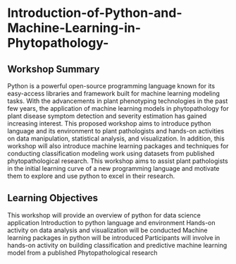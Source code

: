 # Introduction-of-Python-and-Machine-Learning-in-Phytopathology-

## Workshop Summary
Python is a powerful open-source programming language known for its easy-access libraries and framework built for machine learning modeling tasks. With the advancements in plant phenotyping technologies in the past few years, the application of machine learning models in phytopathology for plant disease symptom detection and severity estimation has gained increasing interest. This proposed workshop aims to introduce python language and its environment to plant pathologists and hands-on activities on data manipulation, statistical analysis, and visualization. In addition, this workshop will also introduce machine learning packages and techniques for conducting classification modeling work using datasets from published phytopathological research. This workshop aims to assist plant pathologists in the initial learning curve of a new programming language and motivate them to explore and use python to excel in their research.

## Learning Objectives
This workshop will provide an overview of python for data science application 
Introduction to python language and environment 
Hands-on activity on data analysis and visualization will be conducted 
Machine learning packages in python will be introduced 
Participants will involve in hands-on activity on building classification and predictive machine learning model from a published Phytopathological research
